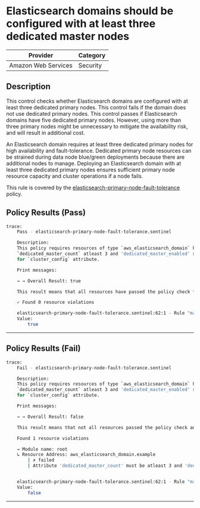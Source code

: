 # Elasticsearch domains should be configured with at least three dedicated master nodes

| Provider            | Category  |
| ------------------- | --------  |
| Amazon Web Services |  Security |

## Description

This control checks whether Elasticsearch domains are configured with at least three dedicated primary nodes. This control fails if the domain does not use dedicated primary nodes. This control passes if Elasticsearch domains have five dedicated primary nodes. However, using more than three primary nodes might be unnecessary to mitigate the availability risk, and will result in additional cost.

An Elasticsearch domain requires at least three dedicated primary nodes for high availability and fault-tolerance. Dedicated primary node resources can be strained during data node blue/green deployments because there are additional nodes to manage. Deploying an Elasticsearch domain with at least three dedicated primary nodes ensures sufficient primary node resource capacity and cluster operations if a node fails.

This rule is covered by the [elasticsearch-primary-node-fault-tolerance](../../policies/elasticsearch/elasticsearch-primary-node-fault-tolerance.sentinel) policy.

## Policy Results (Pass)

```bash
trace:
    Pass - elasticsearch-primary-node-fault-tolerance.sentinel

    Description:
    This policy requires resources of type `aws_elasticsearch_domain` have the
    `dedicated_master_count` atleast 3 and 'dedicated_master_enabled' set to true
    for `cluster_config` attribute.

    Print messages:

    → → Overall Result: true

    This result means that all resources have passed the policy check for the policy elasticsearch-primary-node-fault-tolerance.

    ✓ Found 0 resource violations

    elasticsearch-primary-node-fault-tolerance.sentinel:62:1 - Rule "main"
    Value:
        true
```

---

## Policy Results (Fail)

```bash
trace:
    Fail - elasticsearch-primary-node-fault-tolerance.sentinel

    Description:
    This policy requires resources of type `aws_elasticsearch_domain` have the
    `dedicated_master_count` atleast 3 and 'dedicated_master_enabled' set to true
    for `cluster_config` attribute.

    Print messages:

    → → Overall Result: false

    This result means that not all resources passed the policy check and the protected behavior is not allowed for the policy elasticsearch-primary-node-fault-tolerance.

    Found 1 resource violations

    → Module name: root
    ↳ Resource Address: aws_elasticsearch_domain.example
        | ✗ failed
        | Attribute 'dedicated_master_count' must be atleast 3 and 'dedicated_master_enabled' set to true for the attribute 'cluster_config' for 'aws_elasticsearch_domain' resources. Refer to https://docs.aws.amazon.com/securityhub/latest/userguide/es-controls.html#es-7 for more details.


    elasticsearch-primary-node-fault-tolerance.sentinel:62:1 - Rule "main"
    Value:
        false
```

---
